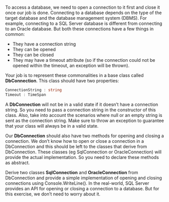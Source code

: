 To access a database, we need to open a connection to it first and close it once our job is done.
Connecting to a database depends on the type of the target database and the database
management system (DBMS). For example, connecting to a SQL Server database is different
from connecting to an Oracle database. But both these connections have a few things in
common:

- They have a connection string
- They can be opened
- They can be closed
- They may have a timeout attribute (so if the connection could not be opened within the timeout, an exception will be thrown).

Your job is to represent these commonalities in a base class called __DbConnection__. This class
should have two properties:

```C#
ConnectionString : string
Timeout : TimeSpan
```

A __DbConnection__ will not be in a valid state if it doesn’t have a connection string. So you need to
pass a connection string in the constructor of this class. Also, take into account the scenarios
where null or an empty string is sent as the connection string. Make sure to throw an exception
to guarantee that your class will always be in a valid state.

Our __DbConnection__ should also have two methods for opening and closing a connection. We
don’t know how to open or close a connection in a DbConnection and this should be left to the
classes that derive from DbConnection. These classes (eg SqlConnection or OracleConnection)
will provide the actual implementation. So you need to declare these methods as abstract.

Derive two classes __SqlConnection__ and __OracleConnection__ from DbConnection and provide a
simple implementation of opening and closing connections using Console.WriteLine(). In the
real-world, SQL Server provides an API for opening or closing a connection to a database. But
for this exercise, we don’t need to worry about it. 